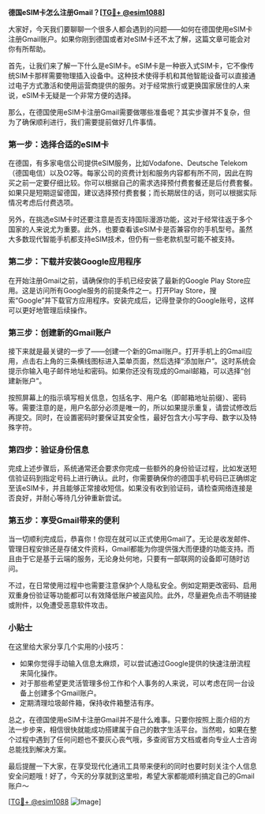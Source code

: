 **德国eSIM卡怎么注册Gmail？[[TG💪+ @esim1088](https://t.me/s/esim1088)]**

大家好，今天我们要聊聊一个很多人都会遇到的问题——如何在德国使用eSIM卡注册Gmail账户。如果你刚到德国或者对eSIM卡还不太了解，这篇文章可能会对你有所帮助。

首先，让我们来了解一下什么是eSIM卡。eSIM卡是一种嵌入式SIM卡，它不像传统SIM卡那样需要物理插入设备中。这种技术使得手机和其他智能设备可以直接通过电子方式激活和使用运营商提供的服务。对于经常旅行或更换国家居住的人来说，eSIM卡无疑是一个非常方便的选择。

那么，在德国使用eSIM卡注册Gmail需要做哪些准备呢？其实步骤并不复杂，但为了确保顺利进行，我们需要提前做好几件事情。

### 第一步：选择合适的eSIM卡

在德国，有多家电信公司提供eSIM服务，比如Vodafone、Deutsche Telekom（德国电信）以及O2等。每家公司的资费计划和服务内容都有所不同，因此在购买之前一定要仔细比较。你可以根据自己的需求选择预付费套餐还是后付费套餐。如果只是短期逗留德国，建议选择预付费套餐；而长期居住的话，则可以根据实际情况考虑后付费选项。

另外，在挑选eSIM卡时还要注意是否支持国际漫游功能，这对于经常往返于多个国家的人来说尤为重要。此外，也要查看该eSIM卡是否兼容你的手机型号。虽然大多数现代智能手机都支持eSIM技术，但仍有一些老款机型可能不被支持。

### 第二步：下载并安装Google应用程序

在开始注册Gmail之前，请确保你的手机已经安装了最新的Google Play Store应用。这是访问所有Google服务的前提条件之一。打开Play Store，搜索“Google”并下载官方应用程序。安装完成后，记得登录你的Google账号，这样可以更好地管理后续操作。

### 第三步：创建新的Gmail账户

接下来就是最关键的一步了——创建一个新的Gmail账户。打开手机上的Gmail应用，点击右上角的三条横线图标进入菜单页面，然后选择“添加账户”。这时系统会提示你输入电子邮件地址和密码。如果你还没有现成的Gmail邮箱，可以选择“创建新账户”。

按照屏幕上的指示填写相关信息，包括名字、用户名（即邮箱地址前缀）、密码等。需要注意的是，用户名部分必须是唯一的，所以如果提示重复，请尝试修改后再提交。同时，在设置密码时要保证其安全性，最好包含大小写字母、数字以及特殊字符。

### 第四步：验证身份信息

完成上述步骤后，系统通常还会要求你完成一些额外的身份验证过程，比如发送短信验证码到指定号码上进行确认。此时，你需要确保你的德国手机号码已正确绑定至该eSIM卡，并且能够正常接收短信。如果没有收到验证码，请检查网络连接是否良好，并耐心等待几分钟重新尝试。

### 第五步：享受Gmail带来的便利

当一切顺利完成后，恭喜你！你现在就可以正式使用Gmail了。无论是收发邮件、管理日程安排还是存储文件资料，Gmail都能为你提供强大而便捷的功能支持。而且由于它是基于云端的服务，无论身处何地，只要有一部联网的设备即可随时访问。

不过，在日常使用过程中也需要注意保护个人隐私安全。例如定期更改密码、启用双重身份验证等功能都可以有效降低账户被盗风险。此外，尽量避免点击不明链接或附件，以免遭受恶意软件攻击。

### 小贴士

在这里给大家分享几个实用的小技巧：
- 如果你觉得手动输入信息太麻烦，可以尝试通过Google提供的快速注册流程来简化操作。
- 对于那些希望更灵活管理多份工作和个人事务的人来说，可以考虑在同一台设备上创建多个Gmail账户。
- 定期清理垃圾邮件箱，保持收件箱整洁有序。

总之，在德国使用eSIM卡注册Gmail并不是什么难事。只要你按照上面介绍的方法一步步来，相信很快就能成功搭建属于自己的数字生活平台。当然啦，如果在整个过程中遇到了任何问题也不要灰心丧气哦，多查阅官方文档或者向专业人士咨询总能找到解决方案。

最后提醒一下大家，在享受现代化通讯工具带来便利的同时也要时刻关注个人信息安全问题哦！好了，今天的分享就到这里啦，希望大家都能顺利搞定自己的Gmail账户～

[[TG💪+ @esim1088](https://t.me/s/esim1088) ![Image](https://i.postimg.cc/4NQfJmqS/Snipaste-2025-05-13-00-14-12.png)]